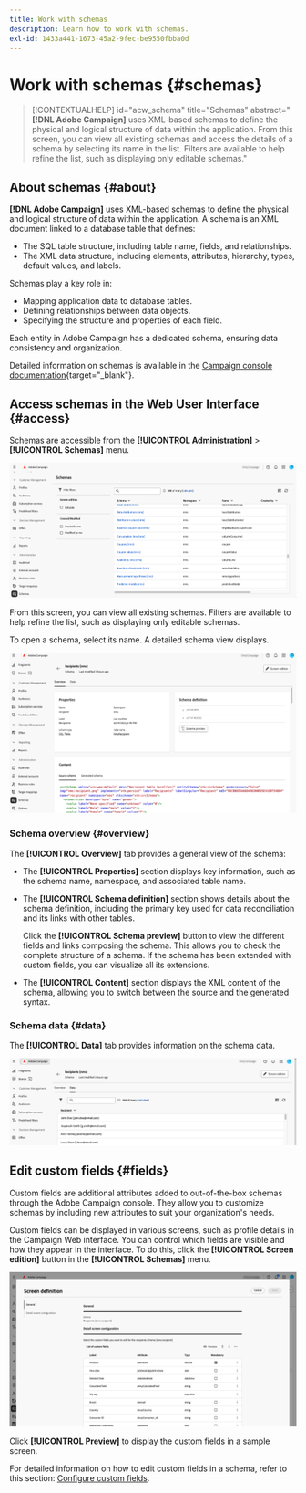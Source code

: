 ```yaml
---
title: Work with schemas
description: Learn how to work with schemas.
exl-id: 1433a441-1673-45a2-9fec-be9550fbba0d
---
```

# Work with schemas {#schemas}

>[!CONTEXTUALHELP]
>id="acw_schema"
>title="Schemas"
>abstract="**[!DNL Adobe Campaign]** uses XML-based schemas to define the physical and logical structure of data within the application. From this screen, you can view all existing schemas and access the details of a schema by selecting its name in the list. Filters are available to help refine the list, such as displaying only editable schemas."

## About schemas {#about}

**[!DNL Adobe Campaign]** uses XML-based schemas to define the physical and logical structure of data within the application. A schema is an XML document linked to a database table that defines:

* The SQL table structure, including table name, fields, and relationships.
* The XML data structure, including elements, attributes, hierarchy, types, default values, and labels.

Schemas play a key role in:

* Mapping application data to database tables.
* Defining relationships between data objects.
* Specifying the structure and properties of each field.

Each entity in Adobe Campaign has a dedicated schema, ensuring data consistency and organization.

Detailed information on schemas is available in the [Campaign console documentation](https://experienceleague.adobe.com/en/docs/campaign/campaign-v8/developer/shemas-forms/schemas){target="_blank"}.

## Access schemas in the Web User Interface {#access}

Schemas are accessible from the **[!UICONTROL Administration]** > **[!UICONTROL Schemas]** menu.

![Schemas list screen showing available schemas and filters](assets/schemas-list.png)

From this screen, you can view all existing schemas. Filters are available to help refine the list, such as displaying only editable schemas.

To open a schema, select its name. A detailed schema view displays.

![Schema details screen showing schema properties and content](assets/schema-details.png)

### Schema overview {#overview}

The **[!UICONTROL Overview]** tab provides a general view of the schema:

* The **[!UICONTROL Properties]** section displays key information, such as the schema name, namespace, and associated table name.

* The **[!UICONTROL Schema definition]** section shows details about the schema definition, including the primary key used for data reconciliation and its links with other tables. 

    Click the **[!UICONTROL Schema preview]** button to view the different fields and links composing the schema. This allows you to check the complete structure of a schema. If the schema has been extended with custom fields, you can visualize all its extensions.

* The **[!UICONTROL Content]** section displays the XML content of the schema, allowing you to switch between the source and the generated syntax.

### Schema data {#data}

The **[!UICONTROL Data]** tab provides information on the schema data.

![Schema data tab showing data structure and attributes](assets/schemas-data.png)

## Edit custom fields {#fields}

Custom fields are additional attributes added to out-of-the-box schemas through the Adobe Campaign console. They allow you to customize schemas by including new attributes to suit your organization's needs. 

Custom fields can be displayed in various screens, such as profile details in the Campaign Web interface. You can control which fields are visible and how they appear in the interface. To do this, click the **[!UICONTROL Screen edition]** button in the **[!UICONTROL Schemas]** menu.

![Custom fields screen showing editable attributes](assets/schemas-custom.png)

Click **[!UICONTROL Preview]** to display the custom fields in a sample screen.

For detailed information on how to edit custom fields in a schema, refer to this section: [Configure custom fields](../administration/custom-fields.md).